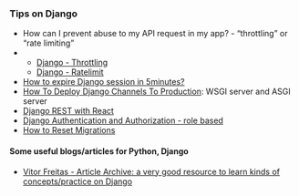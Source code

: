 
<h3> Tips on Django </h3>
<ul>
 <li> How can I prevent abuse to my API request in my app? - “throttling” or “rate limiting”  <li>
     <ul>
         <li> <a href="https://www.django-rest-framework.org/api-guide/throttling/"> Django - Throttling </a> </li>
         <li> <a href="https://github.com/jsocol/django-ratelimit"> Django - Ratelimit </a> </li>
     </ul>
 
 <li> <a href="https://stackoverflow.com/questions/14830669/how-to-expire-django-session-in-5minutes"> How to expire Django session in 5minutes? </a> </li>
 
 
 <li> <a href="https://avilpage.com/2018/05/deploying-scaling-django-channels.html"> How To Deploy Django Channels To Production</a>: WSGI server and ASGI server </li>
 
 <li> <a href="https://www.valentinog.com/blog/drf/">Django REST with React </a> </li>
 <li> <a href="https://simpleisbetterthancomplex.com/tutorial/2018/01/18/how-to-implement-multiple-user-types-with-django.html"> Django Authentication and Authorization - role based </a> </li>
 <li> <a href="https://simpleisbetterthancomplex.com/tutorial/2016/07/26/how-to-reset-migrations.html"> How to Reset Migrations </a> </li>
 
</ul>


<h4> Some useful blogs/articles for Python, Django </h4>
<ul>
 <li> <a href="https://simpleisbetterthancomplex.com/archive/">Vitor Freitas - Article Archive:  a very good resource to learn kinds of concepts/practice on Django </a> </li>
</ul>
